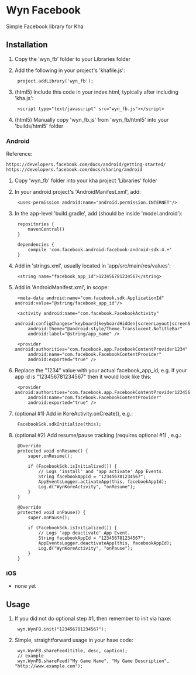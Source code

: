 # Wyn Facebook
Simple Facebook library for Kha

## Installation

1. Copy the 'wyn_fb' folder to your Libraries folder
2. Add the following in your project's 'khafile.js':

		project.addLibrary('wyn_fb');

3. (html5) Include this code in your index.html, typically after including 'kha.js':

		<script type="text/javascript" src="wyn_fb.js"></script>

4. (html5) Manually copy 'wyn_fb.js' from 'wyn_fb/html5' into your 'builds/html5' folder

### Android

Reference:

	https://developers.facebook.com/docs/android/getting-started/
	https://developers.facebook.com/docs/sharing/android

1. Copy 'wyn_fb' folder into your kha project 'Libraries' folder
2. In your android project's 'AndroidManifest.xml', add:

		<uses-permission android:name="android.permission.INTERNET"/>

3. In the app-level 'build.gradle', add (should be inside 'model.android'):

		repositories {
			mavenCentral()
		}

		dependencies {
			compile 'com.facebook.android:facebook-android-sdk:4.+'
		}

4. Add in 'strings.xml', usually located in 'app/src/main/res/values':

		<string name="facebook_app_id">123456781234567</string>

5. Add in 'AndroidManifest.xml', in <application> scope:

		<meta-data android:name="com.facebook.sdk.ApplicationId" android:value="@string/facebook_app_id"/>

		<activity android:name="com.facebook.FacebookActivity"
			android:configChanges="keyboard|keyboardHidden|screenLayout|screenSize|orientation"
			android:theme="@android:style/Theme.Translucent.NoTitleBar"
			android:label="@string/app_name" />

		<provider android:authorities="com.facebook.app.FacebookContentProvider1234"
			android:name="com.facebook.FacebookContentProvider"
			android:exported="true" />

6. Replace the "1234" value with your actual facebook_app_id, e.g. if your app id is "123456781234567" then it would look like this:

		<provider android:authorities="com.facebook.app.FacebookContentProvider123456781234567"
			android:name="com.facebook.FacebookContentProvider"
			android:exported="true" />

7. (optional #1) Add in KoreActivity.onCreate(), e.g.:

		FacebookSdk.sdkInitialize(this);

8. (optional #2) Add resume/pause tracking (requires optional #1) , e.g.:

		@Override
		protected void onResume() {
			super.onResume();

			if (FacebookSdk.isInitialized()) {
				// Logs 'install' and 'app activate' App Events.
				String facebookAppId = "123456781234567";
				AppEventsLogger.activateApp(this, facebookAppId);
				Log.d("WynKoreActivity", "onResume");
			}
		}

		@Override
		protected void onPause() {
			super.onPause();

			if (FacebookSdk.isInitialized()) {
				// Logs 'app deactivate' App Event.
				String facebookAppId = "123456781234567";
				AppEventsLogger.deactivateApp(this, facebookAppId);
				Log.d("WynKoreActivity", "onPause");
			}
		}

### iOS

- none yet

## Usage

1. If you did not do optional step #1, then remember to init via haxe:

		wyn.WynFB.init("123456781234567");

2. Simple, straightforward usage in your haxe code:

		wyn.WynFB.shareFeed(title, desc, caption);
		// example
		wyn.WynFB.shareFeed("My Game Name", "My Game Description", "http://www.example.com");
